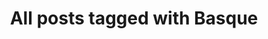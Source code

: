 ---
layout: tag
title: "All posts tagged with Basque"
permalink: /weblog/tags/basque/
taxonomy: Basque
---